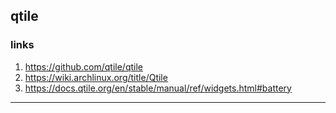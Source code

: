 ## qtile

### links

1. https://github.com/qtile/qtile
2. https://wiki.archlinux.org/title/Qtile
3. https://docs.qtile.org/en/stable/manual/ref/widgets.html#battery



---
